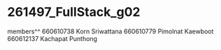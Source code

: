 # 261497_FullStack_g02

members^^
660610738	Korn Sriwattana	
660610779	Pimolnat Kaewboot	
660612137	Kachapat Punthong
